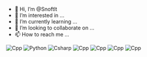- 👋 Hi, I’m @Snoftlt
- 👀 I’m interested in ...
- 🌱 I’m currently learning ...
- 💞️ I’m looking to collaborate on ...
- 📫 How to reach me ...

![Cpp](https://img.shields.io/badge/-C++-blue?logo=cplusplus)
![Python](https://img.shields.io/badge/-Python-blue?logo=python)
![Csharp](https://img.shields.io/badge/-C#-blue?logo=csharp)
![Cpp](https://img.shields.io/badge/-C++-blue?logo=cplusplus)
![Cpp](https://img.shields.io/badge/-C++-blue?logo=cplusplus)
![Cpp](https://img.shields.io/badge/-C++-blue?logo=cplusplus)
![Cpp](https://img.shields.io/badge/-C++-blue?logo=cplusplus)
